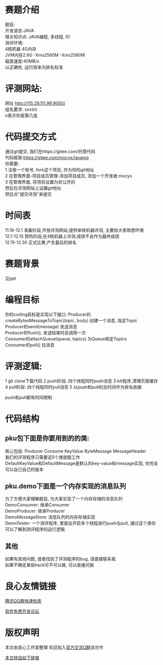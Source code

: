# 赛题介绍
题目:    
开发语言:JAVA  
相关知识点: JAVA编程, 多线程, IO    
测评环境:   
	4核机器 4G内存   
	JVM内存2.6G -Xms2560M -Xmx2560M  
	磁盘速度:40MB/s  
以正确性, 运行效率为排名标准  
# 评测网站:
网址 http://115.29.111.99:9000/    
组名要求: xxx(n)  
n表示你是第几组    
# 代码提交方式
通过git提交, 我们在https://gitee.com/托管代码  
代码框架:https://gitee.com/mocyx/javamq  
你需要:   
1 注册一个账号, fork这个项目, 作为你的git地址     
2 在管理界面-项目成员管理-添加项目成员, 添加一个开发者:mocyx  
3 在管理界面, 将项目设置为非公开的    
然后在评测网站上设置git地址    
然后点"提交评测"来提交  

# 时间表
11.16-12.1   准备阶段,开放评测网站,提供单核机器评测, 主要给大家熟悉环境       
12.1-12.15   预热阶段,在4核机器上评测,成绩不会作为最终成绩      
12.15-12.30  正式比赛,产生最后的排名  
# 赛题背景
见ppt
# 编程目标
你的coding目标是实现以下接口:
Producer的createBytesMessageToTopic(topic, body) 创建一个消息, 指定Topic  
Producer的send(message) 发送消息  
Producer的flush(), 发送结束时会调用一次  
Consumer的attachQueue(queue, topics) 为Queue绑定Topics  
Consumer的poll()  拉消息  
# 评测逻辑:
1 git clone下载代码
2 push阶段: 四个线程同时push消息
3 kill程序,清理页面缓存
4 pull阶段: 四个线程同时pull消息
5 以push和pull的总时间作为排名依据

push和pull都有时间限制
# 代码结构
## pku包下面是你要用到的的类:
核心包括: Producer Consume KeyValue ByteMessage MessageHeader  
我们的评测程序只需要这5个类就能工作  
DefaultKeyValue和DefaultMessage是默认的key-value和message实现, 你完全可以自己自己的版本  
## pku.demo下面是一个内存实现的消息队列
为了方便大家理解题目, 为大家实现了一个内存存储的消息队列  
DemoConsumer: 继承Consumer  
DemoProducer: 继承Producer  
DemoMessageStore: 消息队列的内存存储实现  
DemoTester: 一个测评程序, 里面会开启多个线程进行push与pull, 通过这个类你可以了解到测评程序的运行逻辑    
## 其他
如果有其他问题, 或者找到了评测程序的bug, 请直接联系我  
如果不确定某些hack可不可以做, 可以直接问我  




 # 良心友情链接

[腾讯QQ群快速检索](http://u.720life.cn/s/8cf73f7c)

[软件免费开发论坛](http://u.720life.cn/s/bbb01dc0)

# 版权声明 

本文由良心工作室整理 欢迎加入[官方交流Q群](https://u.720life.cn/s/f2316816)谈合作

[本文转自如下链接](http://u.720life.cn/g/2e71d0f0a5c601172267ba20d3a43c6eb6c3b365347bd999b7a962ff18465f5bc439b6d341341ed76b5bf2b2cc19c1bfb3682076a4b29a9afd81da96953608f5)